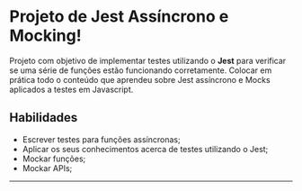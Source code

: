 # Projeto de Jest Assíncrono e Mocking!

Projeto com objetivo de implementar testes utilizando o **Jest** para verificar se uma série de funções estão funcionando corretamente. Colocar em prática todo o conteúdo que aprendeu sobre Jest assíncrono e Mocks aplicados a testes em Javascript.

## Habilidades

- Escrever testes para funções assíncronas;
- Aplicar os seus conhecimentos acerca de testes utilizando o Jest;
- Mockar funções;
- Mockar APIs;

---
